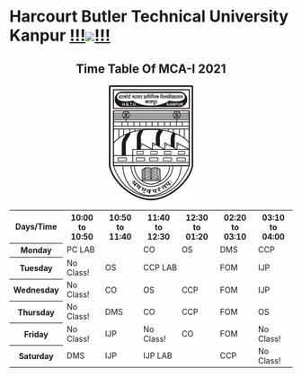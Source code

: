 # Harcourt Butler Technical University Kanpur <a href="https://github.com/rock12231" title="Rock">!!!<img src="https://media.giphy.com/media/WUlplcMpOCEmTGBtBW/giphy.gif" width="35">!!!</a>
<div align="center">

## Time Table Of MCA-I 2021
<img src="res/hbtu_logo.png" alt="drawing" style="width:150px;"/>

<div>
<div align="center">
  <table class="table table-sm table-bordered table-striped table-dark" align="center">
    <tr>
      <th>Days/Time</th>
      <th>10:00 to 10:50</th>
      <th>10:50 to 11:40</th>
      <th>11:40 to 12:30</th>
      <th>12:30 to 01:20</th>
      <th>02:20 to 03:10</th>
      <th>03:10 to 04:00</th>
    </tr>
    <tr>
      <th>Monday</th>
      <td id="pc-lab" colspan="2">PC LAB</td>
      <td id="co">CO</td>
      <td id="os">OS</td>
      <td id="dms">DMS</td>
      <td>CCP</td>
    </tr>
    <tr>
      <th>Tuesday</th>
      <td>No Class!</td>
      <td>OS</td>
      <td id="ccp" colspan="2">CCP LAB</td>
      <td id="fom">FOM</td>
      <td id="ijp">IJP</td>
    </tr>
    <tr>
      <th>Wednesday</th>
      <td>No Class!</td>
      <td>CO</td>
      <td>OS</td>
      <td>CCP</td>
      <td>FOM</td>
      <td>IJP</td>
    </tr>
    <tr>
      <th>Thursday</th>
      <td>No Class!</td>
      <td>DMS</td>
      <td>CO</td>
      <td>CCP</td>
      <td>FOM</td>
      <td>OS</td>
    </tr>
    <tr>
      <th>Friday</th>
      <td>No Class!</td>
      <td>IJP</td>
      <td>No Class!</td>
      <td>CO</td>
      <td>FOM</td>
      <td>No Class!</td>
    </tr>
    <tr>
      <th>Saturday</th>
      <td>DMS</td>
      <td>IJP</td>
      <td colspan="2">IJP LAB</td>
      <td>CCP</td>
      <td>No Class!</td>
    </tr>
  </table>
  </div>
